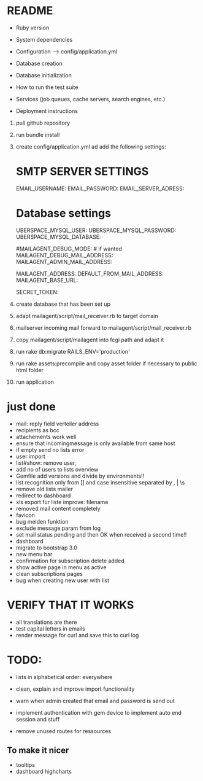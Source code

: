 # README

* Ruby version

* System dependencies

* Configuration --> config/application.yml

* Database creation

* Database initialization

* How to run the test suite

* Services (job queues, cache servers, search engines, etc.)

* Deployment instructions

1. pull github repository
2. run bundle install
3. create config/application.yml ad add the following settings:
	
	# SMTP SERVER SETTINGS
	EMAIL_USERNAME:
	EMAIL_PASSWORD:
	EMAIL_SERVER_ADRESS:
	
	# Database settings
	UBERSPACE_MYSQL_USER:
	UBERSPACE_MYSQL_PASSWORD:
	UBERSPACE_MYSQL_DATABASE:
	
	#MAILAGENT_DEBUG_MODE: # if wanted
	MAILAGENT_DEBUG_MAIL_ADDRESS:
	MAILAGENT_ADMIN_MAIL_ADDRESS:
	
	MAILAGENT_ADDRESS:
	DEFAULT_FROM_MAIL_ADDRESS:
	MAILAGENT_BASE_URL:
	
	SECRET_TOKEN:

4. create database that has been set up
5. adapt mailagent/script/mail_receiver.rb to target domain
6. mailserver incoming mail forward to mailagent/script/mail_receiver.rb
7. copy mailagent/script/mailagent into fcgi path and adapt it
8. run rake db:migrate RAILS_ENV='production'
9. run rake assets:precompile and copy asset folder if necessary to public html folder
10. run application

# just done

- mail: reply field verteiler address
- recipients as bcc
- attachements work well
- ensure that incomingmessage is only available from same host
- if empty send no lists error
- user import
- list#show: remove user,
- add no of users to lists overview
- Gemfile add versions and divide by environments!!
- list recognition only from [] and case insensitive separated by , | \s
- remove old lists mailer
- redirect to dashboard
- xls export für liste improve: filename
- removed mail content completely
- favicon
- bug melden funktion
- exclude message param from log
- set mail status pending and then OK when received a second time!!
- dashboard
- migrate to bootstrap 3.0
- new menu bar
- confirmation for subscription delete added
- show active page in menu as active
- clean subscriptions pages
- bug when creating new user with list


# VERIFY THAT IT WORKS

- all translations are there
- test capital letters in emails
- render message for curl and save this to curl log

# TODO:
- lists in alphabetical order: everywhere

- clean, explain and improve import functionality
- warn when admin created that email and password is send out
- implement authentication with gem device to implement auto end session and stuff
- remove unused routes for ressources

## To make it nicer
- tooltips
- dashboard highcharts




